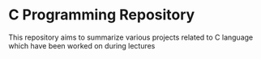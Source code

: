 # C Programming Repository
This repository aims to summarize various projects related to C language which have been worked on during lectures
